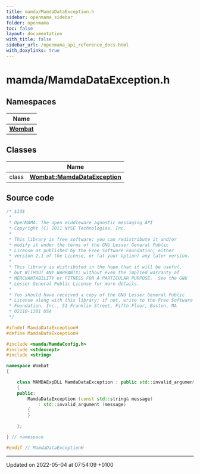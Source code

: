 ```yaml
---
title: mamda/MamdaDataException.h
sidebar: openmama_sidebar
folder: openmama
toc: false
layout: documentation
with_title: false
sidebar_url: /openmama_api_reference_docs.html
with_doxylinks: true
---
```


# mamda/MamdaDataException.h



## Namespaces

| Name           |
| -------------- |
| **[Wombat](namespaceWombat.html)**  |

## Classes

|                | Name           |
| -------------- | -------------- |
| class | **[Wombat::MamdaDataException](classWombat_1_1MamdaDataException.html)**  |




## Source code

```cpp
/* $Id$
 *
 * OpenMAMA: The open middleware agnostic messaging API
 * Copyright (C) 2011 NYSE Technologies, Inc.
 *
 * This library is free software; you can redistribute it and/or
 * modify it under the terms of the GNU Lesser General Public
 * License as published by the Free Software Foundation; either
 * version 2.1 of the License, or (at your option) any later version.
 *
 * This library is distributed in the hope that it will be useful,
 * but WITHOUT ANY WARRANTY; without even the implied warranty of
 * MERCHANTABILITY or FITNESS FOR A PARTICULAR PURPOSE.  See the GNU
 * Lesser General Public License for more details.
 *
 * You should have received a copy of the GNU Lesser General Public
 * License along with this library; if not, write to the Free Software
 * Foundation, Inc., 51 Franklin Street, Fifth Floor, Boston, MA
 * 02110-1301 USA
 */

#ifndef MamdaDataExceptionH
#define MamdaDataExceptionH

#include <mamda/MamdaConfig.h>
#include <stdexcept>
#include <string>

namespace Wombat
{

    class MAMDAExpDLL MamdaDataException : public std::invalid_argument
    {
    public:
        MamdaDataException (const std::string& message)
            : std::invalid_argument (message)
        {
        }

    };

} // namespace

#endif // MamdaDataExceptionH
```


-------------------------------

Updated on 2022-05-04 at 07:54:09 +0100
